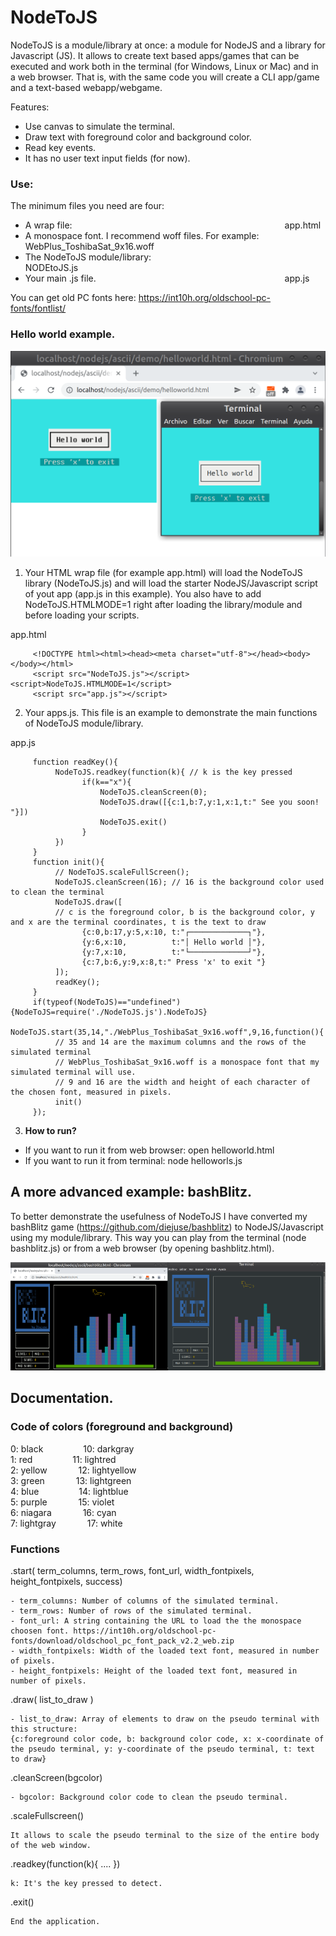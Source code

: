 # NodeToJS
NodeToJS is a module/library at once: a module for NodeJS and a library for Javascript (JS). It allows to create text based apps/games that can be executed and work both in the terminal (for Windows, Linux or Mac) and in a web browser. That is, with the same code you will create a CLI app/game and a text-based webapp/webgame.

Features:
- Use canvas to simulate the terminal.
- Draw text with foreground color and background color.
- Read key events.
- It has no user text input fields (for now).

### Use:
The minimum files you need are four:
- A wrap file:&emsp;&emsp;&emsp;&emsp;&emsp;&emsp;&emsp;&emsp;&emsp;&emsp;&emsp;&emsp;&emsp;&emsp;&emsp;&emsp;&emsp;&emsp;&emsp;&emsp;&emsp;&emsp;&emsp;&emsp; app.html
- A monospace font. I recommend woff files. For example:&emsp;&emsp;&emsp;&emsp; WebPlus_ToshibaSat_9x16.woff
- The NodeToJS module/library: &emsp;&emsp;&emsp;&emsp;&emsp;&emsp;&emsp;&emsp;&emsp;&emsp;&emsp;&emsp;&emsp;&emsp;&emsp;&emsp; NODEtoJS.js
- Your main .js file. &emsp;&emsp;&emsp;&emsp;&emsp;&emsp;&emsp;&emsp;&emsp;&emsp;&emsp;&emsp;&emsp;&emsp;&emsp;&emsp;&emsp;&emsp;&emsp;&emsp;&emsp; app.js

You can get old PC fonts here: https://int10h.org/oldschool-pc-fonts/fontlist/

### Hello world example.

![alt text](https://github.com/diejuse/NodeToJS/blob/c349e276881c3af230702426dbf6ef19402313d8/helloworld/helloworld.png)

1. Your HTML wrap file (for example app.html) will load the NodeToJS library (NodeToJS.js) and will load the starter NodeJS/Javascript script of yout app (app.js in this example). You also have to add NodeToJS.HTMLMODE=1 right after loading the library/module and before loading your scripts.

app.html
```
     <!DOCTYPE html><html><head><meta charset="utf-8"></head><body></body></html>
     <script src="NodeToJS.js"></script><script>NodeToJS.HTMLMODE=1</script>
     <script src="app.js"></script>
```
2. Your apps.js. This file is an example to demonstrate the main functions of NodeToJS module/library.

app.js
```
     function readKey(){
          NodeToJS.readkey(function(k){ // k is the key pressed
                if(k=="x"){
                    NodeToJS.cleanScreen(0);
                    NodeToJS.draw([{c:1,b:7,y:1,x:1,t:" See you soon! "}])
                    NodeToJS.exit()
                }
          })
     }
     function init(){
          // NodeToJS.scaleFullScreen();
          NodeToJS.cleanScreen(16); // 16 is the background color used to clean the terminal
          NodeToJS.draw([
          // c is the foreground color, b is the background color, y and x are the terminal coordinates, t is the text to draw
                {c:0,b:17,y:5,x:10, t:"┌─────────────┐"},
                {y:6,x:10,          t:"│ Hello world │"},
                {y:7,x:10,          t:"└─────────────┘"},
                {c:7,b:6,y:9,x:8,t:" Press 'x' to exit "}
          ]);
          readKey();
     }
     if(typeof(NodeToJS)=="undefined"){NodeToJS=require('./NodeToJS.js').NodeToJS}
     NodeToJS.start(35,14,"./WebPlus_ToshibaSat_9x16.woff",9,16,function(){ 
          // 35 and 14 are the maximum columns and the rows of the simulated terminal
          // WebPlus_ToshibaSat_9x16.woff is a monospace font that my simulated terminal will use. 
          // 9 and 16 are the width and height of each character of the chosen font, measured in pixels.
          init()
     });
```
3. **How to run?**
- If you want to run it from web browser: open helloworld.html
- If you want to run it from terminal: node helloworls.js

## A more advanced example: bashBlitz.

To better demonstrate the usefulness of NodeToJS I have converted my bashBlitz game (https://github.com/diejuse/bashblitz) to NodeJS/Javascript using my module/library. This way you can play from the terminal (node bashblitz.js) or from a web browser (by opening bashblitz.html).

![alt text](https://github.com/diejuse/NodeToJS/blob/f3efd7b560d81bde2580678c7454262113aba8e3/bashblitz/bashblitz1.png)

## Documentation.

### Code of colors (foreground and background)

0: black &emsp;&emsp;&emsp;&emsp; 10: darkgray <br/>
1: red &emsp;&emsp;&emsp;&emsp; 11: lightred <br/>
2: yellow &emsp;&emsp;&emsp; 12: lightyellow <br/>
3: green &emsp;&emsp;&emsp; 13: lightgreen <br/>
4: blue &emsp;&emsp;&emsp;&emsp; 14: lightblue <br/>
5: purple &emsp;&emsp;&emsp; 15: violet <br/>
6: niagara &emsp;&emsp;&emsp; 16: cyan <br/>
7: lightgray &emsp;&emsp;&emsp; 17: white <br/>

### Functions

.start( term_columns, term_rows, font_url, width_fontpixels, height_fontpixels, success)
```
- term_columns: Number of columns of the simulated terminal.
- term_rows: Number of rows of the simulated terminal.
- font_url: A string containing the URL to load the the monospace choosen font. https://int10h.org/oldschool-pc-fonts/download/oldschool_pc_font_pack_v2.2_web.zip
- width_fontpixels: Width of the loaded text font, measured in number of pixels.
- height_fontpixels: Height of the loaded text font, measured in number of pixels.
```
.draw( list_to_draw )
```
- list_to_draw: Array of elements to draw on the pseudo terminal with this structure:
{c:foreground color code, b: background color code, x: x-coordinate of the pseudo terminal, y: y-coordinate of the pseudo terminal, t: text to draw}

```

.cleanScreen(bgcolor)
```
- bgcolor: Background color code to clean the pseudo terminal.
```

.scaleFullscreen()
```
It allows to scale the pseudo terminal to the size of the entire body of the web window.
```

.readkey(function(k){&nbsp;....&nbsp;})
```
k: It's the key pressed to detect.
```

.exit()
```
End the application.
```
